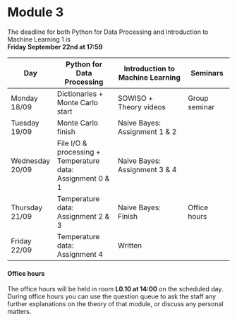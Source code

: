 
# Module 3

The deadline for both Python for Data Processing and Introduction to Machine Learning 1 is<br>**Friday September 22nd at 17:59**

| Day                | Python for<br>Data Processing      | Introduction to<br>Machine Learning | Seminars                                                       |
|--------------------|------------------------------------|-------------------------------------|----------------------------------------------------------------|
| Monday<br>18/09    | Dictionaries +<br>Monte Carlo start | SOWISO +<br>Theory videos          | Group seminar                                                  |
| Tuesday<br>19/09   | Monte Carlo finish                 | Naive Bayes: Assignment 1 & 2       |                                                                |
| Wednesday<br>20/09 | File I/O & processing +<br>Temperature data:<br>Assignment 0 & 1 | Naive Bayes: Assignment 3 & 4 |                                        |
| Thursday<br>21/09  | Temperature data:<br>Assignment 2 & 3 | Naive Bayes: Finish              | Office hours                                                   |
| Friday<br>22/09    | Temperature data:<br>Assignment 4  | Written                             |                                                                |



#### Office hours

The office hours will be held in room **L0.10 at 14:00** on the scheduled day. During office hours you can use the question queue to ask the staff any further explanations on the theory of that module, or discuss any personal matters.

